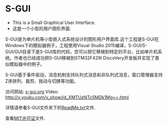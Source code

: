 # S-GUI
* This is a Small Graphical User Interface.
* 这是一个小型的用户图形界面.

S-GUI是为单片机等小型嵌入式系统设计的图形用户界面库.这个工程是S-GUI在Windows下的模拟器例子，工程使用Visual Studio 2015编译，S-GUI/S-GUI/GUI目录下是S-GUI库的代码，您可以把它移植到特定的平台，比如单片机系统。作者也已经成功把S-GUI移植到STM32F429I DiscoVery开发板并实现了类似模拟器中的例子。

S-GUI基于事件驱动，消息机制支持队列式消息和非队列式消息，窗口管理器支持Z序排列、裁剪、拖动与切换等功能。
  
  访问网站: [s-gui.org](http://s-gui.org)
  Video: http://v.youku.com/v_show/id_XMTUzNTc5MDk1Mg==.html

详情请参看S-GUI文件夹下的[ReadMe.txt](https://github.com/Le-Seul/S-GUI/blob/master/S-GUI/ReadMe.txt)文件.

查看[MIT许可证](https://github.com/Le-Seul/S-GUI/blob/master/S-GUI/LICENSE.txt)文件.
